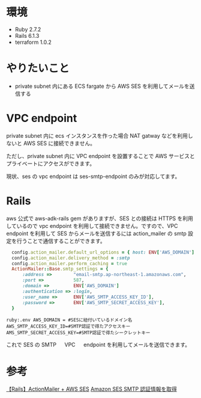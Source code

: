<!--
title:   Railsでvpc endpointを利用してsesからメールを送信する
tags:    AWS,Rails,ses,vpcendpoint
id:      dca628fb985b3d881372
private: false
-->

# 環境

- Ruby 2.7.2
- Rails 6.1.3
- terraform 1.0.2

# やりたいこと

- private subnet 内にある ECS fargate から AWS SES を利用してメールを送信する

# VPC endpoint

private subnet 内に ecs インスタンスを作った場合 NAT gatway などを利用しないと AWS SES に接続できません。

ただし、private subnet 内に VPC endpoint を設置することで AWS サービスとプライベートにアクセスができます。

現状、ses の vpc endpoint は ses-smtp-endpoint のみが対応してます。

# Rails

aws 公式で aws-adk-rails gem がありますが、SES との接続は HTTPS を利用しているので vpc endpoint を利用して接続できません。ですので、VPC endpoint を利用して SES からメールを送信するには action_mailer の smtp 設定を行うことで通信することができます。

```ruby:config/environments/production.rb
  config.action_mailer.default_url_options = { host: ENV['AWS_DOMAIN'] }
  config.action_mailer.delivery_method = :smtp
  config.action_mailer.perform_caching = true
  ActionMailer::Base.smtp_settings = {
      :address =>        "email-smtp.ap-northeast-1.amazonaws.com",
      :port =>           587,
      :domain =>         ENV['AWS_DOMAIN']
      :authentication => :login,
      :user_name =>      ENV['AWS_SMTP_ACCESS_KEY_ID'],
      :password =>       ENV['AWS_SMTP_SECRET_ACCESS_KEY'],
  }
```

`ruby:.env AWS_DOMAIN = #SESに紐付いているドメイン名 AWS_SMTP_ACCESS_KEY_ID=#SMTP認証で得たアクセスキー AMS_SMTP_SECRET_ACCESS_KEY=#SMTP認証で得たシークレットキー `

これで SES の SMTP 　 VPC 　 endpoint を利用してメールを送信できます。

# 参考

[【Rails】ActionMailer + AWS SES](https://qiita.com/syukan3/items/7f33a8cbd3c0301cd6f1)
[Amazon SES SMTP 認証情報を取得](https://docs.aws.amazon.com/ja_jp/ses/latest/DeveloperGuide/smtp-credentials.html)
